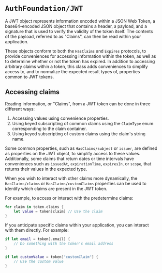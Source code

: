 # ``AuthFoundation/JWT``

A JWT object represents information encoded within a JSON Web Token, a base64-encoded JSON object that contains a header, a payload, and a signature that is used to verify the validity of the token itself. The contents of the payload, referred to as "Claims", can then be read within your application.

These objects conform to both the ``HasClaims`` and ``Expires`` protocols, to provide conveniences for accessing information within the token, as well as to determine whether or not the token has expired.  In addition to accessing arbitrary claims within a token, this class adds conveniences to simplify access to, and to normalize the expected result types of, properties common to JWT tokens.

## Accessing claims

Reading information, or "Claims", from a JWT token can be done in three different ways:

1. Accessing values using convenience properties.
2. Using keyed subscripting of common claims using the ``ClaimType`` enum corresponding to the claim container.
3. Using keyed subscripting of custom claims using the claim's string name.

Some common properties, such as ``HasClaims/subject`` or ``issuer``, are defined as properties on the JWT object, to simplify access to these values. Additionally, some claims that return dates or time intervals have conveniences such as ``issuedAt``, ``expirationTime``, ``expiresIn``, or ``scope``, that returns their values in the expected type.

When you wish to interact with other claims more dynamically, the ``HasClaims/claims`` or ``HasClaims/customClaims`` properties can be used to identify which claims are present in the JWT token.

For example, to access or interact with the predetermine claims:

```swift
for claim in token.claims {
    let value = token[claim] // Use the claim
}
```

If you anticipate specific claims within your application, you can interact with them directly.  For example:

```swift
if let email = token[.email] {
    // Do something with the token's email address
}

if let customValue = token["customClaim"] {
    // Use the custom value
}
```
